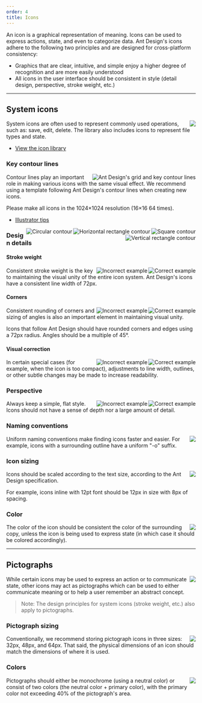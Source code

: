 ```yaml
---
order: 4
title: Icons
---
```


An icon is a graphical representation of meaning. Icons can be used to express actions, state, and even to categorize data. Ant Design's icons adhere to the following two principles and are designed for cross-platform consistency:

- Graphics that are clear, intuitive, and simple enjoy a higher degree of recognition and are more easily understood
- All icons in the user interface should be consistent in style (detail design, perspective, stroke weight, etc.)

---

## System icons

<img class="preview-img no-padding" align="right" src="https://zos.alipayobjects.com/rmsportal/gcOflMziKUIdaeLlObPj.png">

System icons are often used to represent commonly used operations, such as: save, edit, delete. The library also includes icons to represent file types and state.

- [View the icon library](/components/icon/#Application-Icons)

### Key contour lines

<img class="preview-img no-padding" align="right" src="https://zos.alipayobjects.com/rmsportal/psKuOznmgqzqQoumcAxT.png" alt="Ant Design's grid and key contour lines">

Contour lines play an important role in making various icons with the same visual effect. We recommend using a template following Ant Design's contour lines when creating new icons.

Please make all icons in the 1024×1024 resolution (16×16 64 times).

- [Illustrator tips](https://zos.alipayobjects.com/rmsportal/hmNuLjCkBssupcZgYAde.png)

<img class="preview-img no-padding inline" align="right" src="https://zos.alipayobjects.com/rmsportal/XzoySLGeUaMCOVymkyZq.png" alt="Square contour">
<img class="preview-img no-padding inline" align="right" src="https://zos.alipayobjects.com/rmsportal/fdWiCCIQiJIViSNhmcHo.png" alt="Horizontal rectangle contour">

<img class="preview-img no-padding inline" align="right" src="https://zos.alipayobjects.com/rmsportal/xEvvEZHaSlstcozKgoBd.png" alt="Circular contour">
<img class="preview-img no-padding inline" align="right" src="https://zos.alipayobjects.com/rmsportal/GyBKoeSnRDFPvJudEgOA.png" alt="Vertical rectangle contour">

### Design details

#### Stroke weight

<img class="preview-img no-padding good" align="right" src="https://zos.alipayobjects.com/rmsportal/WnOptTBWISNYeRpYnlcg.png" alt="Correct example" description="Line thickness is consistently 72px">
<img class="preview-img no-padding bad" align="right" src="https://zos.alipayobjects.com/rmsportal/pdLgzaadpHndkqAPLNmx.png" alt="Incorrect example" description="Line thickness is not uniform">

Consistent stroke weight is the key to maintaining the visual unity of the entire icon system. Ant Design's icons have a consistent line width of 72px.

#### Corners

<img class="preview-img no-padding good" align="right" src="https://zos.alipayobjects.com/rmsportal/FBhKrLDoNmfgwZRbfXRi.png" alt="Correct example" description="The icon's corners are properly rounded">
<img class="preview-img no-padding bad" align="right" src="https://zos.alipayobjects.com/rmsportal/NtrZWeUsfVWiOjRcWDqv.png" alt="Incorrect example" description="The icon's corners are not rounded">

Consistent rounding of corners and sizing of angles is also an important element in maintaining visual unity.

Icons that follow Ant Design should have rounded corners and edges using a 72px radius. Angles should be a multiple of 45°.

#### Visual correction

<img class="preview-img no-padding good" align="right" src="https://zos.alipayobjects.com/rmsportal/xOFtYOCPdCHNwAzYVqSJ.png" alt="Correct example" description="For the intricate “JPG” lettering, an outline is added for readability">
<img class="preview-img no-padding bad" align="right" src="https://zos.alipayobjects.com/rmsportal/pxpaZCbYqucHqnxyazta.png" alt="Incorrect example" description="The text in the icon is crowded and hard to read">

In certain special cases (for example, when the icon is too compact), adjustments to line width, outlines, or other subtle changes may be made to increase readability.

### Perspective

<img class="preview-img no-padding good" align="right" src="https://zos.alipayobjects.com/rmsportal/YqNpTvpCeBeRAPWSFJbz.png" alt="Correct example" description="Maintains a flat, simple style">
<img class="preview-img no-padding bad" align="right" src="https://zos.alipayobjects.com/rmsportal/tqMBxDQruzWhunynJaNC.png" alt="Incorrect example" description="Icons should not have depth nor varying perspectives">

Always keep a simple, flat style. Icons should not have a sense of depth nor a large amount of detail.

### Naming conventions

<img class="preview-img no-padding" align="right" src="https://zos.alipayobjects.com/rmsportal/RjDmLIjLtUdoIQDIuVrw.png">

Uniform naming conventions make finding icons faster and easier. For example, icons with a surrounding outline have a uniform "-o" suffix.

### Icon sizing

<img class="preview-img no-padding" align="right" src="https://zos.alipayobjects.com/rmsportal/nHFxbYpwlUHwOcrkvgGw.png">

Icons should be scaled according to the text size, according to the Ant Design specification.

For example, icons inline with 12pt font should be 12px in size with 8px of spacing.

### Color

<img class="preview-img no-padding" align="right" src="https://zos.alipayobjects.com/rmsportal/uYhuxxiWZlgVwdmfqUli.png" description="Colors demonstrated - @Black = #000000、@White = #FFFFFF、@Blue-6 = #108EE9">

The color of the icon should be consistent the color of the surrounding copy, unless the icon is being used to express state (in which case it should be colored accordingly).

---

## Pictographs

<img class="preview-img no-padding" align="right" src="https://zos.alipayobjects.com/rmsportal/tFBnAjChLpybfxtnotTx.png">

While certain icons may be used to express an action or to communicate state, other icons may act as pictographs which can be used to either communicate meaning or to help a user remember an abstract concept.

> Note: The design principles for system icons (stroke weight, etc.) also apply to pictographs.

### Pictograph sizing

<img class="preview-img no-padding" align="right" src="https://zos.alipayobjects.com/rmsportal/ByDcWtCrgspVLqjTsFdu.png">

Conventionally, we recommend storing pictograph icons in three sizes: 32px, 48px, and 64px. That said, the physical dimensions of an icon should match the dimensions of where it is used.

### Colors

<img class="preview-img no-padding" align="right" src="https://zos.alipayobjects.com/rmsportal/QfFDvJISCInKnjsshowY.png">

Pictographs should either be monochrome (using a neutral color) or consist of two colors (the neutral color + primary color), with the primary color not exceeding 40% of the pictograph's area.
